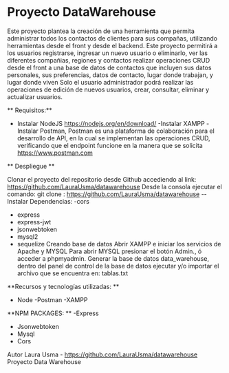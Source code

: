 # Proyecto DataWarehouse

 Este proyecto plantea la creación de una herramienta que permita administrar  todos los contactos de clientes para sus compañas, utilizando herramientas desde el front y desde el backend. Este proyecto permitirá a los usuarios registrarse, ingresar un nuevo usuario o eliminarlo, ver las diferentes compañias, regiones y contactos  realizar operaciones CRUD desde el front a una base de datos de contactos que incluyen sus datos personales, sus preferencias, datos de contacto, lugar donde trabajan, y lugar donde viven
 Solo el usuario administrador podrá realizar las operaciones de edición de nuevos usuarios, crear, consultar, eliminar y actualizar usuarios. 
 
** Requisitos:**
 - Instalar NodeJS https://nodejs.org/en/download/
 -Instalar XAMPP 
 -Instalar Postman, Postman es una plataforma de colaboración para el desarrollo de API, en la cual se implementan las operaciones CRUD, verificando que el endpoint funcione en la manera que se solicita https://www.postman.com 
 
** Despliegue **
 
 Clonar el proyecto del repositorio desde Github accediendo al link: https://github.com/LauraUsma/datawarehouse
 Desde la consola ejecutar el comando: git clone : https://github.com/LauraUsma/datawarehouse
 -- Instalar Dependencias: 
 -cors 
 - express
 - express-jwt
 - jsonwebtoken 
 - mysql2 
 - sequelize 
 Creando base de datos Abrir XAMPP e iniciar los servicios de Apache y MYSQL Para abrir MYSQL presionar el botón Admin., ó acceder a phpmyadmin. Generar la base de datos data_warehouse, dentro del panel de control de la base de datos ejecutar y/o importar el archivo que se encuentra en: tablas.txt 
 
**Recursos y tecnologías utilizadas: **
- Node 
-Postman 
-XAMPP 

**NPM PACKAGES: **
-Express 
- Jsonwebtoken 
- Mysql
- Cors 

Autor Laura Usma - https://github.com/LauraUsma/datawarehouse Proyecto Data Warehouse

